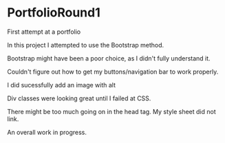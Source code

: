 # PortfolioRound1

First attempt at a portfolio

In this project I attempted to use the Bootstrap method. 

Bootstrap might have been a poor choice, as I didn't fully understand it. 

Couldn't figure out how to get my buttons/navigation bar to work properly. 

I did sucessfully add an image with alt 

Div classes were looking great until I failed at CSS. 

There might be too much going on in the head tag. My style sheet did not link. 

An overall work in progress.
